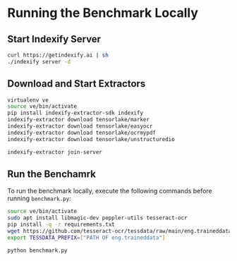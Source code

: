 # Running the Benchmark Locally

## Start Indexify Server


```bash
curl https://getindexify.ai | sh
./indexify server -d
```

## Download and Start Extractors

```bash
virtualenv ve
source ve/bin/activate
pip install indexify-extractor-sdk indexify
indexify-extractor download tensorlake/marker
indexify-extractor download tensorlake/easyocr
indexify-extractor download tensorlake/ocrmypdf
indexify-extractor download tensorlake/unstructuredio
```

```bash
indexify-extractor join-server
```

## Run the Benchamrk

To run the benchmark locally, execute the following commands before running `benchmark.py`:

```bash
source ve/bin/activate
sudo apt install libmagic-dev poppler-utils tesseract-ocr
pip install -q -r requirements.txt
wget https://github.com/tesseract-ocr/tessdata/raw/main/eng.traineddata
export TESSDATA_PREFIX=["PATH OF eng.traineddata"]

python benchmark.py
```
